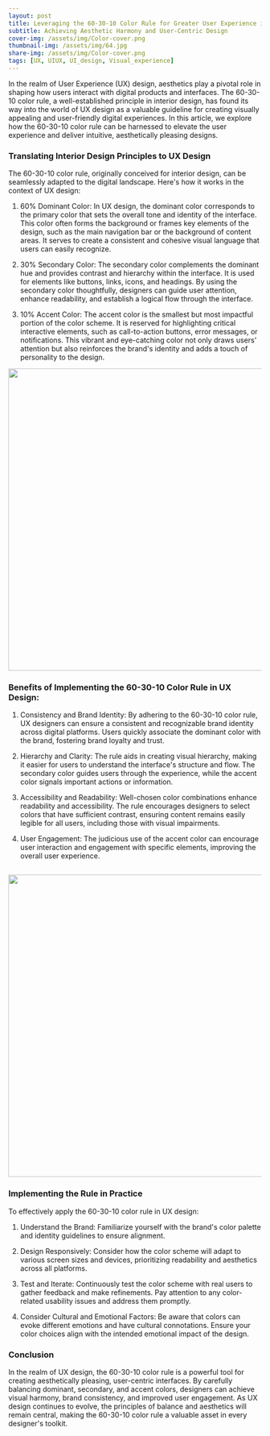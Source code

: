 ```yaml
---
layout: post
title: Leveraging the 60-30-10 Color Rule for Greater User Experience in UX Design 
subtitle: Achieving Aesthetic Harmony and User-Centric Design
cover-img: /assets/img/Color-cover.png
thumbnail-img: /assets/img/64.jpg
share-img: /assets/img/Color-cover.png
tags: [UX, UIUX, UI_design, Visual_experience]
---
```


In the realm of User Experience (UX) design, aesthetics play a pivotal role in shaping how users interact with digital products and interfaces. The 60-30-10 color rule, a well-established principle in interior design, has found its way into the world of UX design as a valuable guideline for creating visually appealing and user-friendly digital experiences. In this article, we explore how the 60-30-10 color rule can be harnessed to elevate the user experience and deliver intuitive, aesthetically pleasing designs.



### Translating Interior Design Principles to UX Design

The 60-30-10 color rule, originally conceived for interior design, can be seamlessly adapted to the digital landscape. Here's how it works in the context of UX design:

   1. 60% Dominant Color: In UX design, the dominant color corresponds to the primary color that sets the overall tone and identity of the interface. This color often forms the background or frames key elements of the design, such as the main navigation bar or the background of content areas. It serves to create a consistent and cohesive visual language that users can easily recognize.

   2. 30% Secondary Color: The secondary color complements the dominant hue and provides contrast and hierarchy within the interface. It is used for elements like buttons, links, icons, and headings. By using the secondary color thoughtfully, designers can guide user attention, enhance readability, and establish a logical flow through the interface.

   3. 10% Accent Color: The accent color is the smallest but most impactful portion of the color scheme. It is reserved for highlighting critical interactive elements, such as call-to-action buttons, error messages, or notifications. This vibrant and eye-catching color not only draws users' attention but also reinforces the brand's identity and adds a touch of personality to the design.

<img src="https://naiemsheikh.github.io/assets/img/60-30-10.png" width="600px" >

### Benefits of Implementing the 60-30-10 Color Rule in UX Design:

   1. Consistency and Brand Identity: By adhering to the 60-30-10 color rule, UX designers can ensure a consistent and recognizable brand identity across digital platforms. Users quickly associate the dominant color with the brand, fostering brand loyalty and trust.

   2. Hierarchy and Clarity: The rule aids in creating visual hierarchy, making it easier for users to understand the interface's structure and flow. The secondary color guides users through the experience, while the accent color signals important actions or information.

   3. Accessibility and Readability: Well-chosen color combinations enhance readability and accessibility. The rule encourages designers to select colors that have sufficient contrast, ensuring content remains easily legible for all users, including those with visual impairments.

   4. User Engagement: The judicious use of the accent color can encourage user interaction and engagement with specific elements, improving the overall user experience.
    
<img src="https://naiemsheikh.github.io/assets/img/UX-article.png" width="600px" style="padding-top:15px">

### Implementing the Rule in Practice

To effectively apply the 60-30-10 color rule in UX design:

   1. Understand the Brand: Familiarize yourself with the brand's color palette and identity guidelines to ensure alignment.

   2. Design Responsively: Consider how the color scheme will adapt to various screen sizes and devices, prioritizing readability and aesthetics across all platforms.

   3. Test and Iterate: Continuously test the color scheme with real users to gather feedback and make refinements. Pay attention to any color-related usability issues and address them promptly.

   4. Consider Cultural and Emotional Factors: Be aware that colors can evoke different emotions and have cultural connotations. Ensure your color choices align with the intended emotional impact of the design.

### Conclusion

In the realm of UX design, the 60-30-10 color rule is a powerful tool for creating aesthetically pleasing, user-centric interfaces. By carefully balancing dominant, secondary, and accent colors, designers can achieve visual harmony, brand consistency, and improved user engagement. As UX design continues to evolve, the principles of balance and aesthetics will remain central, making the 60-30-10 color rule a valuable asset in every designer's toolkit.
